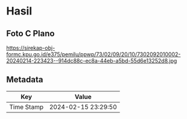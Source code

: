 # Hasil

## Foto C Plano

https://sirekap-obj-formc.kpu.go.id/e375/pemilu/ppwp/73/02/09/20/10/7302092010002-20240214-223423--914dc88c-ec8a-44eb-a5bd-55d6e13252d8.jpg


## Metadata

| Key        | Value               |
| ---------- | ------------------- |
| Time Stamp | 2024-02-15 23:29:50 |



